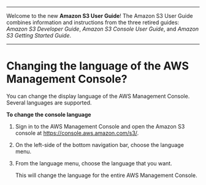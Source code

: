--------

Welcome to the new **Amazon S3 User Guide**\! The Amazon S3 User Guide combines information and instructions from the three retired guides: *Amazon S3 Developer Guide*, *Amazon S3 Console User Guide*, and *Amazon S3 Getting Started Guide*\.

--------

# Changing the language of the AWS Management Console?<a name="change-ui-language"></a>

You can change the display language of the AWS Management Console\. Several languages are supported\.

**To change the console language**

1. Sign in to the AWS Management Console and open the Amazon S3 console at [https://console\.aws\.amazon\.com/s3/](https://console.aws.amazon.com/s3/)\.

1. On the left\-side of the bottom navigation bar, choose the language menu\. 

1. From the language menu, choose the language that you want\. 

   This will change the language for the entire AWS Management Console\.